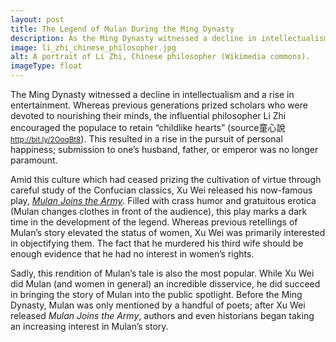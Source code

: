 ```yaml
---
layout: post
title: The Legend of Mulan During the Ming Dynasty
description: As the Ming Dynasty witnessed a decline in intellectualism and a rise in entertainment, Mulan&rsquo;s story ceased being a tale of virtue and, instead, focused on humor.
image: li_zhi_chinese_philosopher.jpg
alt: A portrait of Li Zhi, Chinese philosopher (Wikimedia commons).
imageType: float
---
```


The Ming Dynasty witnessed a decline in intellectualism and a rise in entertainment. Whereas previous generations prized scholars who were devoted to nourishing their minds, the influential philosopher Li Zhi encouraged the populace to retain &ldquo;childlike hearts&rdquo; (<span class="tip">source<span class="tiptext">&#31461;&#24515;&#35498;<small><a href="http://bit.ly/2OoqBt8">http://bit.ly/2OoqBt8</a></small></span></span>). This resulted in a rise in the pursuit of personal happiness; submission to one&rsquo;s husband, father, or emperor was no longer paramount.

Amid this culture which had ceased prizing the cultivation of virtue through careful study of the Confucian classics, Xu Wei released his now-famous play, <a href="mulan_joins_the_army_xu_wei.html"><i>Mulan Joins the Army</i></a>. Filled with crass humor and gratuitous erotica (Mulan changes clothes in front of the audience), this play marks a dark time in the development of the legend. Whereas previous retellings of Mulan&rsquo;s story elevated the status of women, Xu Wei was primarily interested in objectifying them. The fact that he murdered his third wife should be enough evidence that he had no interest in women&rsquo;s rights.

Sadly, this rendition of Mulan&rsquo;s tale is also the most popular. While Xu Wei did Mulan (and women in general) an incredible disservice, he did succeed in bringing the story of Mulan into the public spotlight. Before the Ming Dynasty, Mulan was only mentioned by a handful of poets; after Xu Wei released <i>Mulan Joins the Army</i>, authors and even historians began taking an increasing interest in Mulan&rsquo;s story.

<link rel="stylesheet" href="/assets/themes/twitter/css/tip.css" type="text/css" media="all" />
